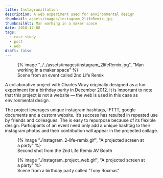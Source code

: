 ```yaml
---
title: Instagramallation
description: A web experiment used for environmental design
thumbnail: assets/images/instagram_2lifeRemix.jpg
thumbnailAlt: Man working in a maker space 
date: 2018-12-08
tags:
  - case study
  - post
  - web
draft: false
---
```

<figure>
  {% image "../../assets/images/instagram_2lifeRemix.jpg", "Man working in a maker space" %}
  <figcaption>Scene from an event called 2nd Life Remix</figcaption>
</figure>

A collaborative project with Charles Wray originally designed as a fun experiment for a birthday parity in December 2012. It is important to note that this project is not a website &mdash; the web is used in this case as environmental design.     

The project leverages unique instagram hashtags, IFTTT, google documents and a custom website. It’s success has resulted in repeated use by friends and colleagues. The  is easy to repurpose because of its flexible design. Participants of an event need only add a unique hashtag to their instagram photos and their contribution will appear in the projected collage.

<figure>
  {% image "./instagram_2-life-remix.gif", "A projected screen at a party" %}
  <figcaption>Second shot from the 2nd Life Remix AV Booth</figcaption>
</figure>

<figure>
  {% image "./instagram_project_web.gif", "A projected screen at a party" %}
  <figcaption>Scene from a birthday party called &ldquo;Tony Roxmas&rdquo;</figcaption>
</figure>
